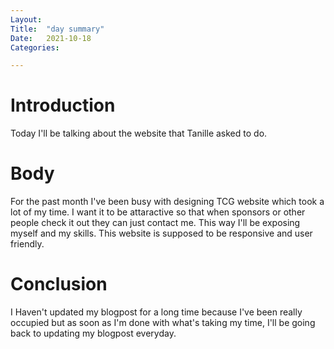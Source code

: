 ```yaml
---
Layout:
Title:	"day summary"
Date:	2021-10-18
Categories:

---
```


# Introduction
Today I'll be talking about the website that Tanille asked to do.

# Body

For the past month I've been busy with designing TCG website which took a lot of my time.
I want it to be attaractive so that when sponsors or other people check it out they can just 
contact me. 
This way I'll be exposing myself and my skills.
This website is supposed to be responsive and user friendly.

# Conclusion

I Haven't updated my blogpost for a long time because I've been really occupied but as soon as I'm done with what's taking my time, I'll be going back to updating my blogpost everyday.